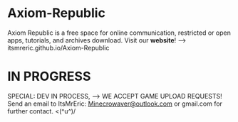 # Axiom-Republic
Axiom Republic is a free space for online communication, restricted or open apps, tutorials, and archives download.
Visit our **website**! --> itsmreric.github.io/Axiom-Republic
# IN PROGRESS
SPECIAL: DEV IN PROCESS, --> WE ACCEPT GAME UPLOAD REQUESTS! Send an email to ItsMrEric: Minecrowaver@outlook.com or gmail.com for further contact. <(^u^)/
